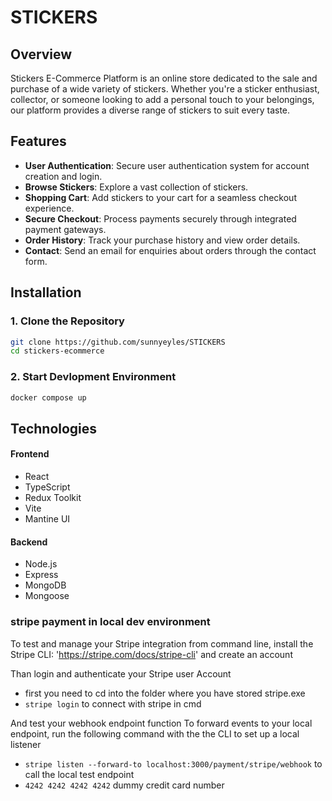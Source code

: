 # STICKERS

## Overview

Stickers E-Commerce Platform is an online store dedicated to the sale and purchase of a wide variety of stickers. Whether you're a sticker enthusiast, collector, or someone looking to add a personal touch to your belongings, our platform provides a diverse range of stickers to suit every taste.

## Features

- **User Authentication**: Secure user authentication system for account creation and login.
- **Browse Stickers**: Explore a vast collection of stickers.
- **Shopping Cart**: Add stickers to your cart for a seamless checkout experience.
- **Secure Checkout**: Process payments securely through integrated payment gateways.
- **Order History**: Track your purchase history and view order details.
- **Contact**: Send an email for enquiries about orders through the contact form.

## Installation

### 1. Clone the Repository

```bash
git clone https://github.com/sunnyeyles/STICKERS
cd stickers-ecommerce
```

### 2. Start Devlopment Environment

```bash
docker compose up
```

## Technologies

#### Frontend

- React
- TypeScript
- Redux Toolkit
- Vite
- Mantine UI

#### Backend

- Node.js
- Express
- MongoDB
- Mongoose

### stripe payment in local dev environment

To test and manage your Stripe integration from command line, install the Stripe CLI: 'https://stripe.com/docs/stripe-cli' and create an account

Than login and authenticate your Stripe user Account

- first you need to cd into the folder where you have stored stripe.exe
- `stripe login` to connect with stripe in cmd

And test your webhook endpoint function
To forward events to your local endpoint, run the following command with the the CLI to set up a local listener

- `stripe listen --forward-to localhost:3000/payment/stripe/webhook` to call the local test endpoint
- `4242 4242 4242 4242` dummy credit card number
